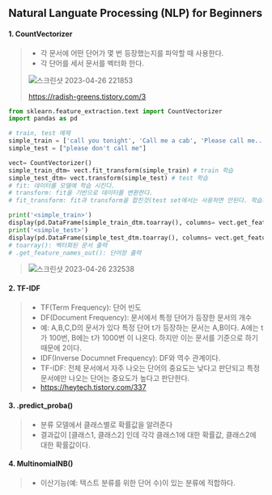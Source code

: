 ## Natural Languate Processing (NLP) for Beginners
#### 1. CountVectorizer
>* 각 문서에 어떤 단어가 몇 번 등장했는지를 파악할 때 사용한다.
>* 각 단어를 세서 문서를 벡터화 한다.
>
> ![스크린샷 2023-04-26 221853](https://user-images.githubusercontent.com/77867734/234592424-d171e7f0-42c4-4af8-926d-4f8ef895b61c.png)
>
> https://radish-greens.tistory.com/3
```python
from sklearn.feature_extraction.text import CountVectorizer
import pandas as pd

# train, test 예제
simple_train = ['call you tonight', 'Call me a cab', 'Please call me... PLEASE!']
simple_test = ["please don't call me"]

vect= CountVectorizer()
simple_train_dtm= vect.fit_transform(simple_train) # train 학습
simple_test_dtm= vect.transform(simple_test) # test 학습
# fit: 데이터를 모델에 학습 시킨다.
# transform: fit을 기반으로 데이터를 변환한다.
# fit_transform: fit과 transform을 합친것(test set에서는 사용하면 안된다. 학습과 변환이 동시에 일어나기 때문)

print('<simple_train>')
display(pd.DataFrame(simple_train_dtm.toarray(), columns= vect.get_feature_names_out()))
print('<simple_test>')
display(pd.DataFrame(simple_test_dtm.toarray(), columns= vect.get_feature_names_out()))
# toarray(): 벡터화된 문서 출력
# .get_feature_names_out(): 단어장 출력
```
> ![스크린샷 2023-04-26 232538](https://user-images.githubusercontent.com/77867734/234606913-e5569ea4-11a1-4996-b1a0-4720a7352395.png)

#### 2. TF-IDF
>* TF(Term Frequency): 단어 빈도
>* DF(Document Frequency): 문서에서 특정 단어가 등장한 문서의 개수
>* 예: A,B,C,D의 문서가 있다 특정 단어 t가 등장하는 문서는 A,B이다. A에는 t가 100번, B에는 t가 1000번 이 나온다. 하지만 이는 문서를 기준으로 하기 때문에 2이다.
>* IDF(Inverse Documnet Frequency): DF와 역수 관계이다.
>* TF-IDF: 전체 문서에서 자주 나오는 단어의 중요도는 낮다고 판단되고 특정 문서에만 나오는 단어는 중요도가 높다고 판단한다.
>* https://heytech.tistory.com/337

#### 3. .predict_proba()
>* 분류 모델에서 클래스별로 확률값을 알려준다
>* 결과값이 [클래스1, 클래스2] 인데 각각 클래스1에 대한 확률값, 클래스2에 대한 확률값이다.

#### 4. MultinomialNB()
>* 이산기능(예: 텍스트 분류를 위한 단어 수)이 있는 분류에 적합하다.
